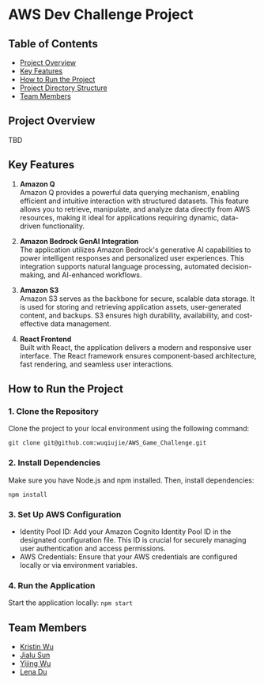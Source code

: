 # AWS Dev Challenge Project

## Table of Contents
- [Project Overview](#project-overview)
- [Key Features](#key-features)
- [How to Run the Project](#how-to-run-the-project)
- [Project Directory Structure](#project-directory-structure)
- [Team Members](#team-members)

## Project Overview
TBD

## Key Features

1. **Amazon Q**  
   Amazon Q provides a powerful data querying mechanism, enabling efficient and intuitive interaction with structured datasets. This feature allows you to retrieve, manipulate, and analyze data directly from AWS resources, making it ideal for applications requiring dynamic, data-driven functionality.

2. **Amazon Bedrock GenAI Integration**  
   The application utilizes Amazon Bedrock's generative AI capabilities to power intelligent responses and personalized user experiences. This integration supports natural language processing, automated decision-making, and AI-enhanced workflows.

3. **Amazon S3**  
   Amazon S3 serves as the backbone for secure, scalable data storage. It is used for storing and retrieving application assets, user-generated content, and backups. S3 ensures high durability, availability, and cost-effective data management.

4. **React Frontend**  
   Built with React, the application delivers a modern and responsive user interface. The React framework ensures component-based architecture, fast rendering, and seamless user interactions.


## How to Run the Project

### 1. Clone the Repository
Clone the project to your local environment using the following command:
```
git clone git@github.com:wuqiujie/AWS_Game_Challenge.git
```

### 2. Install Dependencies
Make sure you have Node.js and npm installed. Then, install dependencies:
   ```
   npm install
   ```

### 3. Set Up AWS Configuration
* Identity Pool ID: 
    Add your Amazon Cognito Identity Pool ID in the designated configuration file. This ID is crucial for securely managing user authentication and access permissions.
* AWS Credentials: 
    Ensure that your AWS credentials are configured locally or via environment variables.
### 4. Run the Application 
Start the application locally: 
    ```
    npm start
    ```

## Team Members
* [Kristin Wu](https://github.com/wuqiujie)
* [Jialu Sun](https://github.com/sx18014) 
* [Yijing Wu](https://github.com/yijing-wu)
* [Lena Du](https://github.com/LenaDu)
